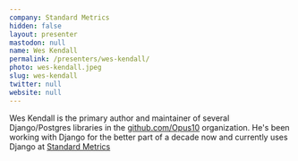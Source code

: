 ```yaml
---
company: Standard Metrics
hidden: false
layout: presenter
mastodon: null
name: Wes Kendall
permalink: /presenters/wes-kendall/
photo: wes-kendall.jpeg
slug: wes-kendall
twitter: null
website: null
---
```


Wes Kendall is the primary author and maintainer of several Django/Postgres libraries in the [github.com/Opus10](github.com/Opus10) organization. He's been working with Django for the better part of a decade now and currently uses Django at [Standard Metrics](https://standardmetrics.io)
